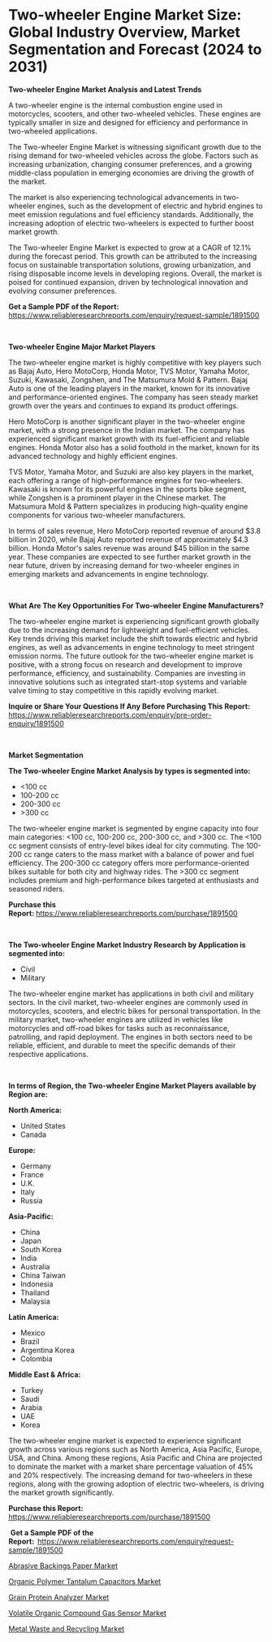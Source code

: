 <p><h1>Two-wheeler Engine Market Size: Global Industry Overview, Market Segmentation and Forecast (2024 to 2031)</h1></p><p><strong>Two-wheeler Engine Market Analysis and Latest Trends</strong></p>
<p><p>A two-wheeler engine is the internal combustion engine used in motorcycles, scooters, and other two-wheeled vehicles. These engines are typically smaller in size and designed for efficiency and performance in two-wheeled applications.</p><p>The Two-wheeler Engine Market is witnessing significant growth due to the rising demand for two-wheeled vehicles across the globe. Factors such as increasing urbanization, changing consumer preferences, and a growing middle-class population in emerging economies are driving the growth of the market.</p><p>The market is also experiencing technological advancements in two-wheeler engines, such as the development of electric and hybrid engines to meet emission regulations and fuel efficiency standards. Additionally, the increasing adoption of electric two-wheelers is expected to further boost market growth.</p><p>The Two-wheeler Engine Market is expected to grow at a CAGR of 12.1% during the forecast period. This growth can be attributed to the increasing focus on sustainable transportation solutions, growing urbanization, and rising disposable income levels in developing regions. Overall, the market is poised for continued expansion, driven by technological innovation and evolving consumer preferences.</p></p>
<p><strong>Get a Sample PDF of the Report:&nbsp;</strong> <a href="https://www.reliableresearchreports.com/enquiry/request-sample/1891500">https://www.reliableresearchreports.com/enquiry/request-sample/1891500</a></p>
<p>&nbsp;</p>
<p><strong>Two-wheeler Engine Major Market Players</strong></p>
<p><p>The two-wheeler engine market is highly competitive with key players such as Bajaj Auto, Hero MotoCorp, Honda Motor, TVS Motor, Yamaha Motor, Suzuki, Kawasaki, Zongshen, and The Matsumura Mold & Pattern. Bajaj Auto is one of the leading players in the market, known for its innovative and performance-oriented engines. The company has seen steady market growth over the years and continues to expand its product offerings.</p><p>Hero MotoCorp is another significant player in the two-wheeler engine market, with a strong presence in the Indian market. The company has experienced significant market growth with its fuel-efficient and reliable engines. Honda Motor also has a solid foothold in the market, known for its advanced technology and highly efficient engines.</p><p>TVS Motor, Yamaha Motor, and Suzuki are also key players in the market, each offering a range of high-performance engines for two-wheelers. Kawasaki is known for its powerful engines in the sports bike segment, while Zongshen is a prominent player in the Chinese market. The Matsumura Mold & Pattern specializes in producing high-quality engine components for various two-wheeler manufacturers.</p><p>In terms of sales revenue, Hero MotoCorp reported revenue of around $3.8 billion in 2020, while Bajaj Auto reported revenue of approximately $4.3 billion. Honda Motor's sales revenue was around $45 billion in the same year. These companies are expected to see further market growth in the near future, driven by increasing demand for two-wheeler engines in emerging markets and advancements in engine technology.</p></p>
<p>&nbsp;</p>
<p><strong>What Are The Key Opportunities For Two-wheeler Engine Manufacturers?</strong></p>
<p><p>The two-wheeler engine market is experiencing significant growth globally due to the increasing demand for lightweight and fuel-efficient vehicles. Key trends driving this market include the shift towards electric and hybrid engines, as well as advancements in engine technology to meet stringent emission norms. The future outlook for the two-wheeler engine market is positive, with a strong focus on research and development to improve performance, efficiency, and sustainability. Companies are investing in innovative solutions such as integrated start-stop systems and variable valve timing to stay competitive in this rapidly evolving market.</p></p>
<p><strong>Inquire or Share Your Questions If Any Before Purchasing This Report:</strong> <a href="https://www.reliableresearchreports.com/enquiry/pre-order-enquiry/1891500">https://www.reliableresearchreports.com/enquiry/pre-order-enquiry/1891500</a></p>
<p>&nbsp;</p>
<p><strong>Market Segmentation</strong></p>
<p><strong>The Two-wheeler Engine Market Analysis by types is segmented into:</strong></p>
<p><ul><li><100 cc</li><li>100-200 cc</li><li>200-300 cc</li><li>>300 cc</li></ul></p>
<p><p>The two-wheeler engine market is segmented by engine capacity into four main categories: <100 cc, 100-200 cc, 200-300 cc, and >300 cc. The <100 cc segment consists of entry-level bikes ideal for city commuting. The 100-200 cc range caters to the mass market with a balance of power and fuel efficiency. The 200-300 cc category offers more performance-oriented bikes suitable for both city and highway rides. The >300 cc segment includes premium and high-performance bikes targeted at enthusiasts and seasoned riders.</p></p>
<p><strong>Purchase this Report:&nbsp;</strong><a href="https://www.reliableresearchreports.com/purchase/1891500">https://www.reliableresearchreports.com/purchase/1891500</a></p>
<p>&nbsp;</p>
<p><strong>The Two-wheeler Engine Market Industry Research by Application is segmented into:</strong></p>
<p><ul><li>Civil</li><li>Military</li></ul></p>
<p><p>The two-wheeler engine market has applications in both civil and military sectors. In the civil market, two-wheeler engines are commonly used in motorcycles, scooters, and electric bikes for personal transportation. In the military market, two-wheeler engines are utilized in vehicles like motorcycles and off-road bikes for tasks such as reconnaissance, patrolling, and rapid deployment. The engines in both sectors need to be reliable, efficient, and durable to meet the specific demands of their respective applications.</p></p>
<p>&nbsp;</p>
<p><strong>In terms of Region, the Two-wheeler Engine Market Players available by Region are:</strong></p>
<p>
    <p> <strong> North America: </strong>
        <ul>
            <li>United States</li>
            <li>Canada</li>
        </ul>
        </p> 
    <p> <strong> Europe: </strong>
        <ul>
            <li>Germany</li>
            <li>France</li>
            <li>U.K.</li>
            <li>Italy</li>
            <li>Russia</li>
        </ul>
        </p> 
    <p> <strong> Asia-Pacific: </strong>
        <ul>
            <li>China</li>
            <li>Japan</li>
            <li>South Korea</li>
            <li>India</li>
            <li>Australia</li>
            <li>China Taiwan</li>
            <li>Indonesia</li>
            <li>Thailand</li>
            <li>Malaysia</li>
        </ul>
        </p> 
    <p> <strong> Latin America: </strong>
        <ul>
            <li>Mexico</li>
            <li>Brazil</li>
            <li>Argentina Korea</li>
            <li>Colombia</li>
        </ul>
        </p> 
    <p> <strong> Middle East & Africa: </strong>
        <ul>
            <li>Turkey</li>
            <li>Saudi</li>
            <li>Arabia</li>
            <li>UAE</li>
            <li>Korea</li>
        </ul>
    </p>
    </p>
<p><p>The two-wheeler engine market is expected to experience significant growth across various regions such as North America, Asia Pacific, Europe, USA, and China. Among these regions, Asia Pacific and China are projected to dominate the market with a market share percentage valuation of 45% and 20% respectively. The increasing demand for two-wheelers in these regions, along with the growing adoption of electric two-wheelers, is driving the market growth significantly.</p></p>
<p><strong>Purchase this Report: </strong><a href="https://www.reliableresearchreports.com/purchase/1891500">https://www.reliableresearchreports.com/purchase/1891500</a></p>
<p>&nbsp;<strong>Get a Sample PDF of the Report:&nbsp;&nbsp;</strong><a href="https://www.reliableresearchreports.com/enquiry/request-sample/1891500">https://www.reliableresearchreports.com/enquiry/request-sample/1891500</a></p>
<p><strong></strong></p>
<p><p><a href="https://github.com/edytherolanlouisejk1miz0wig/Market-Research-Report-List-1/blob/main/abrasive-backings-paper-market.md">Abrasive Backings Paper Market</a></p><p><a href="https://fearless-okapi-6c8.notion.site/Organic-Polymer-Tantalum-Capacitors-Market-Provides-Detailed-Segmentation-of-this-Market-based-on-Ty-ec42b45e031d459ca1aeefc726889747">Organic Polymer Tantalum Capacitors Market</a></p><p><a href="https://view.publitas.com/reportprime-1/grain-protein-analyzer-market-size-market-trends-and-growth-outlook-forecasted-for-period-from-2024-to-2031/">Grain Protein Analyzer Market</a></p><p><a href="https://view.publitas.com/reportprime-1/insights-into-volatile-organic-compound-gas-sensor-market-size-analysing-market-share-trends-and-growth-from-2024-to-2031/">Volatile Organic Compound Gas Sensor Market</a></p><p><a href="https://noble-drawer-34c.notion.site/Metal-Waste-and-Recycling-Market-Offer-Valuable-Insights-into-Market-Size-Market-Share-Market-Tren-b45062cb7d5d44c2ab942ae8ad892842">Metal Waste and Recycling Market</a></p></p>